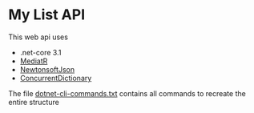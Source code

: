 # My List API

This web api uses
* .net-core 3.1
* [MediatR](https://github.com/jbogard/MediatR/wiki)
* [NewtonsoftJson](https://www.nuget.org/packages/Newtonsoft.Json/)
* [ConcurrentDictionary](https://docs.microsoft.com/en-us/dotnet/api/system.collections.concurrent.concurrentdictionary-2?view=net-3.1)

The file [dotnet-cli-commands.txt](https://github.com/gabriels-malta/my-list-api/blob/main/dotnet-cli-commands.ps1) contains all commands to recreate the entire structure
